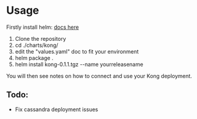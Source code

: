 Usage
==========

Firstly install helm: [docs here](https://helm.sh/)

1. Clone the repository
2. cd ./charts/kong/
3. edit the "values.yaml" doc to fit your environment
3. helm package .
4. helm install kong-0.1.1.tgz --name yourreleasename

You will then see notes on how to connect and use your Kong deployment. 

Todo:
--------

- Fix cassandra deployment issues 